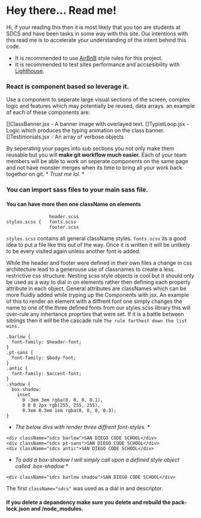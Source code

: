 
# Hey there... Read me!

Hi, if your reading this then it is most likely that you too are students at SDCS and have been tasks in some way with this site. Our intentions with this read me is to accelerate your understanding of the intent behind this code.

- It is recommended to use [AirBnB](https://github.com/airbnb/javascript) style rules for this project.
- It is recommended to test sites performance and accsesibility with [Lighthouse](https://chrome.google.com/webstore/detail/lighthouse/blipmdconlkpinefehnmjammfjpmpbjk?hl=en).

### React is component based so leverage it.
Use a component to seperate large visual sections of the screen, complex logic and features which may potentially be reused, data arrays. an example of each of these components are:

[]ClassBanner.jsx - A banner image with overlayed text.
[]TypistLoop.jsx - Logic which produces the typing animation on the class banner.
[]Testimonials.jsx - An array of verbose objects

By seperating your pages into sub sections you not only make them reusable but you will **make git workflow much easier.** Each of your team members will be able to work on seperate components on the same page and not have monster merges when its time to bring all your work back togethor on git. * *Trust me lol.* *

### You can import sass files to your main sass file.
#### You can have more then one className on elements
```
                header.scss
styles.scss {   fonts.scss
                footer.scss
```
`styles.scss` contains all general className styles.
`fonts.scss` its a good idea to put a file like this out of the way. Once it is written it will be unlikely to be every visited again unless another font is added.


While the header and footer were defined in their own files a change in css architecture lead to a generouse use of classnames to create a less restrictive css structure. Nesting scss style objects is cool but it should only be used as a way to dial in on elements rather then defining each property attribute in each object. General attributes are classNames which can be more fluidly added while tryping up the Components with jsx. An example of this to render an element with a diffrent font one simply changes the name to one of the three defined fonts from our styles.scss library this will over-rule any inhertance proprties that were set. If it is a battle between siblings then it will be the cascade rule `The rule farthest down the list wins.`
```
.barlow {
  font-family: $header-font;
}
.pt-sans {
  font-family: $body-font;
}
.antic {
  font-family: $accent-font;
}
.shadow {
  box-shadow: 
    inset 
      0 -3em 3em rgba(0, 0, 0, 0.1), 
      0 0 0 2px rgb(255, 255, 255),
      0.3em 0.3em 1em rgba(0, 0, 0, 0.3);
}
```
* *The below divs with render three diffrent font-styles.* *
```
<div className="sdcs barlow">SAN DIEGO CODE SCHOOL</div>
<div className="sdcs pt-sans">SAN DIEGO CODE SCHOOL</div>
<div className="sdcs antic">SAN DIEGO CODE SCHOOL</div>
```
* *To add a box-shadow I will simply call upon a defined style object called .box-shadow* *
```
<div className="sdcs barlow shadow">SAN DIEGO CODE SCHOOL</div>
```
The first `className="sdcs"` was used as a dial in and descriptor.

#### If you delete a depandency make sure you delete and rebuild the pack-lock.json and /node_modules.